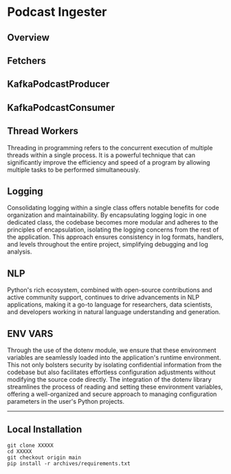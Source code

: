 # Podcast Ingester

## Overview

## Fetchers

## KafkaPodcastProducer

## KafkaPodcastConsumer

## Thread Workers
Threading in programming refers to the concurrent execution of multiple threads within a single process. It is a
powerful technique that can significantly improve the efficiency and speed of a program by allowing multiple tasks to be
performed simultaneously.

## Logging
Consolidating logging within a single class offers notable benefits for code organization and maintainability. By
encapsulating logging logic in one dedicated class, the codebase becomes more modular and adheres to the principles of
encapsulation, isolating the logging concerns from the rest of the application. This approach ensures consistency in log
formats, handlers, and levels throughout the entire project, simplifying debugging and log analysis.

## NLP
Python's rich ecosystem, combined with open-source contributions and active community support, continues
to drive advancements in NLP applications, making it a go-to language for researchers, data scientists, and developers
working in natural language understanding and generation.

## ENV VARS
Through the use of the dotenv module, we ensure
that these environment variables are seamlessly loaded into the application's runtime environment. This not only
bolsters security by isolating confidential information from the codebase but also facilitates effortless configuration
adjustments without modifying the source code directly. The integration of the dotenv library streamlines the process of
reading and setting these environment variables, offering a well-organized and secure approach to managing configuration
parameters in the user's Python projects.
***

## Local Installation

```
git clone XXXXX
cd XXXXX
git checkout origin main
pip install -r archives/requirements.txt

```